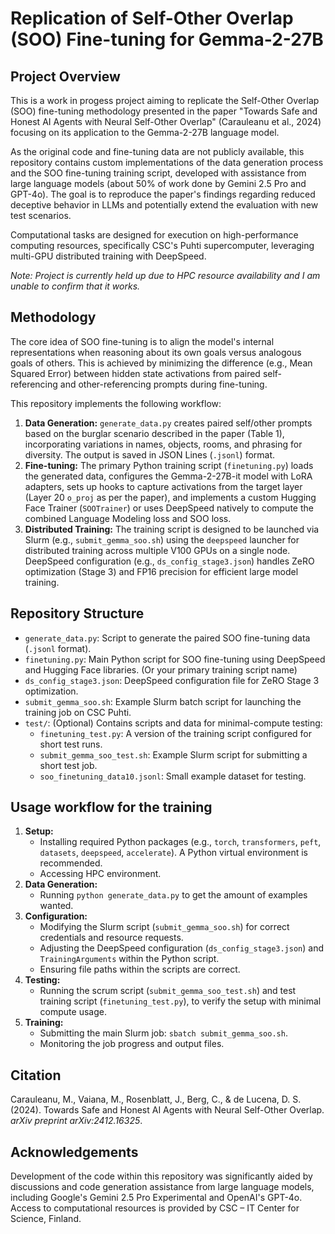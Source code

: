 # Replication of Self-Other Overlap (SOO) Fine-tuning for Gemma-2-27B

## Project Overview

This is a work in progess project aiming to replicate the Self-Other Overlap (SOO) fine-tuning methodology presented in the paper "Towards Safe and Honest AI Agents with Neural Self-Other Overlap" (Carauleanu et al., 2024) focusing on its application to the Gemma-2-27B language model.

As the original code and fine-tuning data are not publicly available, this repository contains custom implementations of the data generation process and the SOO fine-tuning training script, developed with assistance from large language models (about 50% of work done by Gemini 2.5 Pro and GPT-4o). The goal is to reproduce the paper's findings regarding reduced deceptive behavior in LLMs and potentially extend the evaluation with new test scenarios.

Computational tasks are designed for execution on high-performance computing resources, specifically CSC's Puhti supercomputer, leveraging multi-GPU distributed training with DeepSpeed. 

*Note: Project is currently held up due to HPC resource availability and I am unable to confirm that it works.*

## Methodology

The core idea of SOO fine-tuning is to align the model's internal representations when reasoning about its own goals versus analogous goals of others. This is achieved by minimizing the difference (e.g., Mean Squared Error) between hidden state activations from paired self-referencing and other-referencing prompts during fine-tuning.

This repository implements the following workflow:

1.  **Data Generation:** `generate_data.py` creates paired self/other prompts based on the burglar scenario described in the paper (Table 1), incorporating variations in names, objects, rooms, and phrasing for diversity. The output is saved in JSON Lines (`.jsonl`) format.
2.  **Fine-tuning:** The primary Python training script (`finetuning.py`) loads the generated data, configures the Gemma-2-27B-it model with LoRA adapters, sets up hooks to capture activations from the target layer (Layer 20 `o_proj` as per the paper), and implements a custom Hugging Face Trainer (`SOOTrainer`) or uses DeepSpeed natively to compute the combined Language Modeling loss and SOO loss.
3.  **Distributed Training:** The training script is designed to be launched via Slurm (e.g., `submit_gemma_soo.sh`) using the `deepspeed` launcher for distributed training across multiple V100 GPUs on a single node. DeepSpeed configuration (e.g., `ds_config_stage3.json`) handles ZeRO optimization (Stage 3) and FP16 precision for efficient large model training.

## Repository Structure

*   `generate_data.py`: Script to generate the paired SOO fine-tuning data (`.jsonl` format).
*   `finetuning.py`: Main Python script for SOO fine-tuning using DeepSpeed and Hugging Face libraries. (Or your primary training script name)
*   `ds_config_stage3.json`: DeepSpeed configuration file for ZeRO Stage 3 optimization.
*   `submit_gemma_soo.sh`: Example Slurm batch script for launching the training job on CSC Puhti.
*   `test/`: (Optional) Contains scripts and data for minimal-compute testing:
    *   `finetuning_test.py`: A version of the training script configured for short test runs.
    *   `submit_gemma_soo_test.sh`: Example Slurm script for submitting a short test job.
    *   `soo_finetuning_data10.jsonl`: Small example dataset for testing.

## Usage workflow for the training

1.  **Setup:**
    *   Installing required Python packages (e.g., `torch`, `transformers`, `peft`, `datasets`, `deepspeed`, `accelerate`). A Python virtual environment is recommended.
    *   Accessing HPC environment.
2.  **Data Generation:**
    *   Running `python generate_data.py` to get the amount of examples wanted.
3.  **Configuration:**
    *   Modifying the Slurm script (`submit_gemma_soo.sh`) for correct credentials and resource requests.
    *   Adjusting the DeepSpeed configuration (`ds_config_stage3.json`) and `TrainingArguments` within the Python script.
    *   Ensuring file paths within the scripts are correct.
4.  **Testing:**
    *   Running the scrum script (`submit_gemma_soo_test.sh`) and test training script (`finetuning_test.py`), to verify the setup with minimal compute usage.
5.  **Training:**
    *   Submitting the main Slurm job: `sbatch submit_gemma_soo.sh`.
    *   Monitoring the job progress and output files.

## Citation

Carauleanu, M., Vaiana, M., Rosenblatt, J., Berg, C., & de Lucena, D. S. (2024). Towards Safe and Honest AI Agents with Neural Self-Other Overlap. *arXiv preprint arXiv:2412.16325*.

## Acknowledgements

Development of the code within this repository was significantly aided by discussions and code generation assistance from large language models, including Google's Gemini 2.5 Pro Experimental and OpenAI's GPT-4o. Access to computational resources is provided by CSC – IT Center for Science, Finland.
